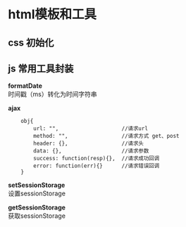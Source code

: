 # html模板和工具

## css 初始化

## js 常用工具封装
**formatDate**  
时间戳（ms）转化为时间字符串

**ajax**
```
	obj{
		url: "",					//请求url
		method: "",					//请求方式 get、post
		header: {},					//请求头
		data: {},					//请求参数
		success: function(resp){},	//请求成功回调
		error: function(err){}		//请求错误回调
	}
```

**setSessionStorage**  
设置sessionStorage

**getSessionStorage**  
获取sessionStorage